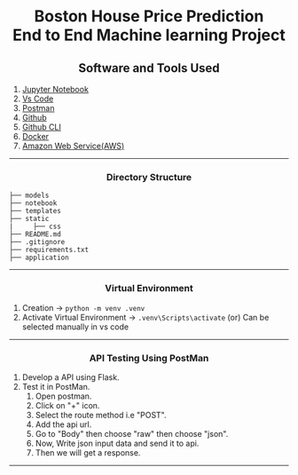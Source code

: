 <h1 align="center">Boston House Price Prediction <br> End to End Machine learning Project</h1>


<h2 align="center">Software and Tools Used</h2>  

1. [Jupyter Notebook](https://jupyter.org/)
2. [Vs Code](https://code.visualstudio.com/download)
3. [Postman](https://www.postman.com/downloads/)
4. [Github](https://github.com/)
5. [Github CLI](https://cli.github.com/)
6. [Docker](https://docs.docker.com/engine/install/)
7. [Amazon Web Service(AWS)](https://aws.amazon.com/console/)

---  

<h3 align="center">Directory Structure</h3>  

```  
├── models  
├── notebook  
├── templates  
├── static  
|     ├── css  
├── README.md  
├── .gitignore  
├── requirements.txt  
├── application  
```

---

<h3 align="center">Virtual Environment</h3>  

1. Creation -> ```python -m venv .venv```  
2. Activate Virtual Environment -> ```.venv\Scripts\activate``` (or) Can be selected manually in vs code

---

<h3 align="center">API Testing Using PostMan</h3>  

1. Develop a API using Flask.
2. Test it in PostMan.
    1. Open postman.
    2. Click on "+" icon.
    3. Select the route method i.e "POST".
    4. Add the api url.
    5. Go to "Body" then choose "raw" then choose "json".
    6. Now, Write json input data and send it to api.
    7. Then we will get a response.

---